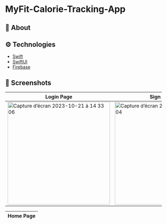 # MyFit-Calorie-Tracking-App

## :calling: About




## :gear: Technologies
- [Swift](https://developer.apple.com/swift/)
- [SwiftUI](https://developer.apple.com/xcode/swiftui/)
- [Firebase](https://github.com/firebase/firebase-ios-sdk)


## :camera_flash: Screenshots

| Login Page | Sign Up Page |
| --- | --- |
| <img width="329" alt="Capture d’écran 2023-10-21 à 14 33 06" src="https://github.com/NisanurKorkmaz/MyFit-Calorie-Tracking-App/assets/80275552/6d047203-21e1-44bf-9d48-131e32c23058"> |<img width="329" alt="Capture d’écran 2023-10-21 à 14 35 04" src="https://github.com/NisanurKorkmaz/MyFit-Calorie-Tracking-App/assets/80275552/1330f811-1b1b-4f90-a3d3-165db06d3f89"> |

| Home Page|
| --- |
